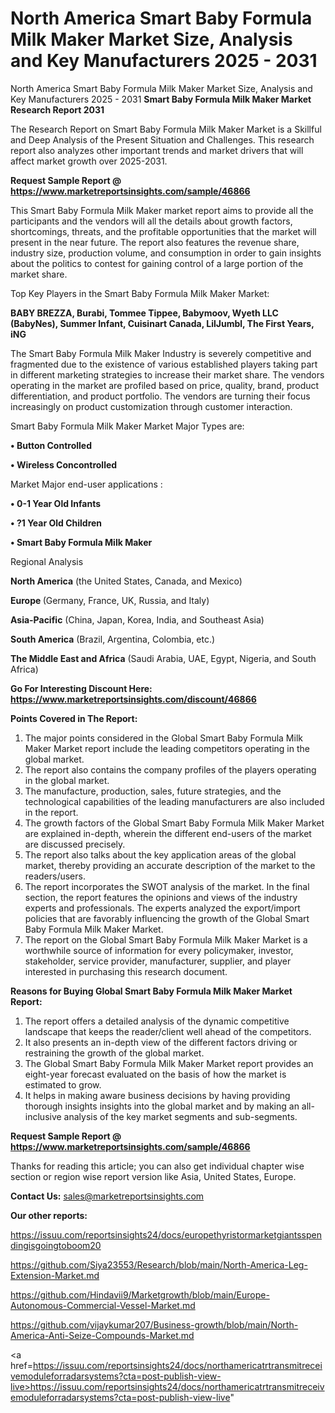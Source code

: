 # North America Smart Baby Formula Milk Maker Market Size, Analysis and Key Manufacturers 2025 - 2031
North America Smart Baby Formula Milk Maker Market Size, Analysis and Key Manufacturers 2025 - 2031
<strong>Smart Baby Formula Milk Maker Market Research Report 2031</strong>

The Research Report on Smart Baby Formula Milk Maker Market is a Skillful and Deep Analysis of the Present Situation and Challenges. This research report also analyzes other important trends and market drivers that will affect market growth over 2025-2031.

<strong>Request Sample Report @ <a href=https://www.marketreportsinsights.com/sample/46866>https://www.marketreportsinsights.com/sample/46866</a></strong>

This Smart Baby Formula Milk Maker market report aims to provide all the participants and the vendors will all the details about growth factors, shortcomings, threats, and the profitable opportunities that the market will present in the near future. The report also features the revenue share, industry size, production volume, and consumption in order to gain insights about the politics to contest for gaining control of a large portion of the market share.

Top Key Players in the Smart Baby Formula Milk Maker Market:

<strong>BABY BREZZA, Burabi, Tommee Tippee, Babymoov, Wyeth LLC (BabyNes), Summer Infant, Cuisinart Canada, LilJumbl, The First Years, iNG</strong>

The Smart Baby Formula Milk Maker Industry is severely competitive and fragmented due to the existence of various established players taking part in different marketing strategies to increase their market share. The vendors operating in the market are profiled based on price, quality, brand, product differentiation, and product portfolio. The vendors are turning their focus increasingly on product customization through customer interaction.

Smart Baby Formula Milk Maker Market Major Types are:

<strong>•  Button Controlled

•  Wireless Concontrolled</strong>

Market Major end-user applications :

<strong>•  0-1 Year Old Infants

•  ?1 Year Old Children

•  Smart Baby Formula Milk Maker</strong>

Regional Analysis

</u><strong><b>North America</b></strong> (the United States, Canada, and Mexico)

<strong><b>Europe </b></strong>(Germany, France, UK, Russia, and Italy)

<strong><b>Asia-Pacific</b></strong> (China, Japan, Korea, India, and Southeast Asia)

<strong><b>South America</b></strong> (Brazil, Argentina, Colombia, etc.)

<strong><b>The Middle East and Africa</b></strong> (Saudi Arabia, UAE, Egypt, Nigeria, and South Africa)

<strong>Go For Interesting Discount Here: <a href=https://www.marketreportsinsights.com/discount/46866>https://www.marketreportsinsights.com/discount/46866</a></strong>

<strong>Points Covered in The Report:</strong>
<ol>
  <li>The major points considered in the Global Smart Baby Formula Milk Maker Market report include the leading competitors operating in the global market.</li>
  <li>The report also contains the company profiles of the players operating in the global market.</li>
  <li>The manufacture, production, sales, future strategies, and the technological capabilities of the leading manufacturers are also included in the report.</li>
  <li>The growth factors of the Global Smart Baby Formula Milk Maker Market are explained in-depth, wherein the different end-users of the market are discussed precisely.</li>
  <li>The report also talks about the key application areas of the global market, thereby providing an accurate description of the market to the readers/users.</li>
  <li>The report incorporates the SWOT analysis of the market. In the final section, the report features the opinions and views of the industry experts and professionals. The experts analyzed the export/import policies that are favorably influencing the growth of the Global Smart Baby Formula Milk Maker Market.</li>
  <li>The report on the Global Smart Baby Formula Milk Maker Market is a worthwhile source of information for every policymaker, investor, stakeholder, service provider, manufacturer, supplier, and player interested in purchasing this research document.</li>
</ol>
<strong>Reasons for Buying Global Smart Baby Formula Milk Maker Market Report:</strong>

<ol>
  <li>The report offers a detailed analysis of the dynamic competitive landscape that keeps the reader/client well ahead of the competitors.</li>
  <li>It also presents an in-depth view of the different factors driving or restraining the growth of the global market.</li>
  <li>The Global Smart Baby Formula Milk Maker Market report provides an eight-year forecast evaluated on the basis of how the market is estimated to grow.</li>
  <li>It helps in making aware business decisions by having providing thorough insights insights into the global market and by making an all-inclusive analysis of the key market segments and sub-segments.</li>
</ol>
<strong>Request Sample Report @ <a href=https://www.marketreportsinsights.com/sample/46866>https://www.marketreportsinsights.com/sample/46866</a></strong>


Thanks for reading this article; you can also get individual chapter wise section or region wise report version like Asia, United States, Europe.

<strong>Contact Us:</strong>
sales@marketreportsinsights.com

<strong>Our other reports:</strong>

<a href=https://issuu.com/reportsinsights24/docs/europethyristormarketgiantsspendingisgoingtoboom20>https://issuu.com/reportsinsights24/docs/europethyristormarketgiantsspendingisgoingtoboom20</a>

<a href=https://github.com/Siya23553/Research/blob/main/North-America-Leg-Extension-Market.md>https://github.com/Siya23553/Research/blob/main/North-America-Leg-Extension-Market.md</a>

<a href=https://github.com/Hindavii9/Marketgrowth/blob/main/Europe-Autonomous-Commercial-Vessel-Market.md>https://github.com/Hindavii9/Marketgrowth/blob/main/Europe-Autonomous-Commercial-Vessel-Market.md</a>

<a href=https://github.com/vijaykumar207/Business-growth/blob/main/North-America-Anti-Seize-Compounds-Market.md>https://github.com/vijaykumar207/Business-growth/blob/main/North-America-Anti-Seize-Compounds-Market.md</a>

<a href=https://issuu.com/reportsinsights24/docs/northamericatrtransmitreceivemoduleforradarsystems?cta=post-publish-view-live>https://issuu.com/reportsinsights24/docs/northamericatrtransmitreceivemoduleforradarsystems?cta=post-publish-view-live</a>"
